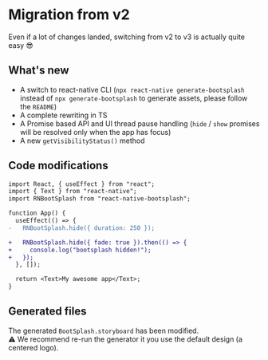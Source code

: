 # Migration from v2

Even if a lot of changes landed, switching from v2 to v3 is actually quite easy 😎

## What's new

- A switch to react-native CLI (`npx react-native generate-bootsplash` instead of `npx generate-bootsplash` to generate assets, please follow the `README`)
- A complete rewriting in TS
- A Promise based API and UI thread pause handling (`hide` / `show` promises will be resolved only when the app has focus)
- A new `getVisibilityStatus()` method

## Code modifications

```diff
import React, { useEffect } from "react";
import { Text } from "react-native";
import RNBootSplash from "react-native-bootsplash";

function App() {
  useEffect(() => {
-   RNBootSplash.hide({ duration: 250 });

+   RNBootSplash.hide({ fade: true }).then(() => {
+     console.log("bootsplash hidden!");
+   });
  }, []);

  return <Text>My awesome app</Text>;
}
```

## Generated files

The generated `BootSplash.storyboard` has been modified.<br />
⚠️ We recommend re-run the generator it you use the default design (a centered logo).
